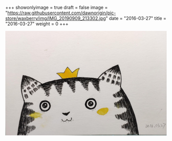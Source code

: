 +++
showonlyimage = true 
draft = false 
image = "https://raw.githubusercontent.com/dawnorigin/pic-store/waxberry/img/IMG_20190909_213302.jpg" 
date = "2016-03-27" 
title = "2016-03-27" 
weight = 0 
+++

![drawing](https://raw.githubusercontent.com/dawnorigin/pic-store/waxberry/img/IMG_20190909_213302.jpg)  
